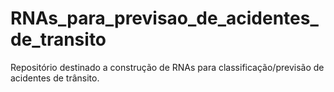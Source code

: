 # RNAs_para_previsao_de_acidentes_de_transito
Repositório destinado a construção de RNAs para classificação/previsão de acidentes de trânsito.

